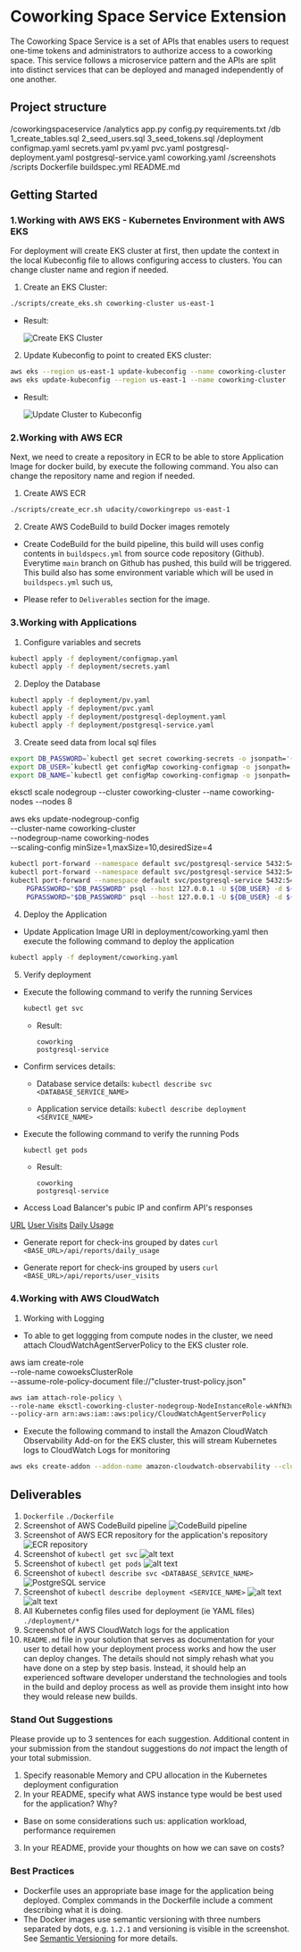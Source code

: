 # Coworking Space Service Extension
The Coworking Space Service is a set of APIs that enables users to request one-time tokens and administrators to authorize access to a coworking space. This service follows a microservice pattern and the APIs are split into distinct services that can be deployed and managed independently of one another.

## Project structure

/coworkingspaceservice
    /analytics
        app.py
        config.py
        requirements.txt
    /db
        1_create_tables.sql
        2_seed_users.sql
        3_seed_tokens.sql
    /deployment
        configmap.yaml
        secrets.yaml
        pv.yaml
        pvc.yaml
        postgresql-deployment.yaml
        postgresql-service.yaml
        coworking.yaml
    /screenshots
    /scripts
    Dockerfile
    buildspec.yml
    README.md

## Getting Started

### 1.Working with AWS EKS - Kubernetes Environment with AWS EKS

For deployment will create EKS cluster at first, then update the context in the local Kubeconfig file to allows configuring access to clusters. You can change cluster name and region if needed.

1. Create an EKS Cluster:

```bash
./scripts/create_eks.sh coworking-cluster us-east-1
```

- Result:

    ![Create EKS Cluster](./screenshots/create_eks_cluster.png)

2. Update Kubeconfig to point to created EKS cluster:

```bash
aws eks --region us-east-1 update-kubeconfig --name coworking-cluster
aws eks update-kubeconfig --region us-east-1 --name coworking-cluster
```

- Result:

    ![Update Cluster to Kubeconfig](./screenshots/added_eks_to_kubeconfig.png)


### 2.Working with AWS ECR

Next, we need to create a repository in ECR to be able to store Application Image for docker build, by execute the following command. You also can change the repository name and region if needed.

1. Create AWS ECR

```bash
./scripts/create_ecr.sh udacity/coworkingrepo us-east-1
```

2. Create AWS CodeBuild to build Docker images remotely

- Create CodeBuild for the build pipeline, this build will uses config contents in `buildspecs.yml` from source code repository (Github).
Everytime `main` branch on Github has pushed, this build will be triggered.
This build also has some environment variable which will be used in `buildspecs.yml` such us, 

- Please refer to `Deliverables` section for the image.

### 3.Working with Applications

1. Configure variables and secrets

```bash
kubectl apply -f deployment/configmap.yaml
kubectl apply -f deployment/secrets.yaml
```

2. Deploy the Database

```bash
kubectl apply -f deployment/pv.yaml
kubectl apply -f deployment/pvc.yaml
kubectl apply -f deployment/postgresql-deployment.yaml
kubectl apply -f deployment/postgresql-service.yaml
```

3. Create seed data from local sql files

```bash
export DB_PASSWORD=`kubectl get secret coworking-secrets -o jsonpath='{.data.DB_PASSWORD}' | base64 --decode`
export DB_USER=`kubectl get configMap coworking-configmap -o jsonpath='{.data.DB_USER}'`
export DB_NAME=`kubectl get configMap coworking-configmap -o jsonpath='{.data.DB_NAME}'`
```
eksctl scale nodegroup --cluster coworking-cluster --name coworking-nodes --nodes 8

aws eks update-nodegroup-config \
    --cluster-name coworking-cluster \
    --nodegroup-name coworking-nodes \
    --scaling-config minSize=1,maxSize=10,desiredSize=4



```bash
kubectl port-forward --namespace default svc/postgresql-service 5432:5432 & PGPASSWORD="$DB_PASSWORD" psql --host 127.0.0.1 -U ${DB_USER} -d ${DB_NAME} -p 5432 -f ./db/1_create_tables.sql
kubectl port-forward --namespace default svc/postgresql-service 5432:5432 & PGPASSWORD="$DB_PASSWORD" psql --host 127.0.0.1 -U ${DB_USER} -d ${DB_NAME} -p 5432 -f ./db/2_seed_users.sql
kubectl port-forward --namespace default svc/postgresql-service 5432:5432 & PGPASSWORD="$DB_PASSWORD" psql --host 127.0.0.1 -U ${DB_USER} -d ${DB_NAME} -p 5432 -f ./db/3_seed_tokens.sql
    PGPASSWORD="$DB_PASSWORD" psql --host 127.0.0.1 -U ${DB_USER} -d ${DB_NAME} -p 5432 < ./db/2_seed_users.sql
    PGPASSWORD="$DB_PASSWORD" psql --host 127.0.0.1 -U ${DB_USER} -d ${DB_NAME} -p 5432 < ./db/3_seed_tokens.sql
```

4. Deploy the Application

- Update Application Image URI in deployment/coworking.yaml then execute the following command to deploy the application


```bash
kubectl apply -f deployment/coworking.yaml
```

5. Verify deployment

- Execute the following command to verify the running Services

    ```bash
    kubectl get svc
    ```

    - Result:

        ```
        coworking
        postgresql-service
        ```

- Confirm services details: 

    - Database service details: 
    `kubectl describe svc <DATABASE_SERVICE_NAME>`

    - Application service details: 
    `kubectl describe deployment <SERVICE_NAME>`
    
- Execute the following command to verify the running Pods

    ```bash
    kubectl get pods
    ```

    - Result:

        ```
        coworking
        postgresql-service
        ```

- Access Load Balancer's pubic IP and confirm API's responses

[URL](http://ALBIP.com:5153)
[User Visits](http://ALBIP.com:5153/api/reports/user_visits)
[Daily Usage](http://ALBIP.com:5153/api/reports/daily_usage)

* Generate report for check-ins grouped by dates
`curl <BASE_URL>/api/reports/daily_usage`

* Generate report for check-ins grouped by users
`curl <BASE_URL>/api/reports/user_visits`


### 4.Working with AWS CloudWatch


1. Working with Logging

- To able to get loggging from compute nodes in the cluster, we need attach CloudWatchAgentServerPolicy to the EKS cluster role.

aws iam create-role \
  --role-name cowoeksClusterRole \
  --assume-role-policy-document file://"cluster-trust-policy.json"

```bash
aws iam attach-role-policy \
--role-name eksctl-coworking-cluster-nodegroup-NodeInstanceRole-wkNfN3uSuTL7 \
--policy-arn arn:aws:iam::aws:policy/CloudWatchAgentServerPolicy
```

- Execute the following command to install the Amazon CloudWatch Observability Add-on for the EKS cluster, this will stream Kubernetes logs to CloudWatch Logs for monitoring

```bash
aws eks create-addon --addon-name amazon-cloudwatch-observability --cluster-name coworking-cluster
```

##  Deliverables
1. `Dockerfile`
    `./Dockerfile`
2. Screenshot of AWS CodeBuild pipeline
    ![CodeBuild pipeline](./screenshots/CodeBuild-build-succedded.jpeg)
3. Screenshot of AWS ECR repository for the application's repository
    ![ECR repository](./screenshots/ECR-repository.png)
4. Screenshot of `kubectl get svc`
    ![alt text](./screenshots/4.kubectl-get-svc.png)
5. Screenshot of `kubectl get pods`
    ![alt text](./screenshots/5.kubectl-get-pods.png)
6. Screenshot of `kubectl describe svc <DATABASE_SERVICE_NAME>`
    ![PostgreSQL service](./screenshots/6.2.kubectl-get-svc-postgresql-service.png)
7. Screenshot of `kubectl describe deployment <SERVICE_NAME>`
    ![alt text](./screenshots/7.1.kubectl-describe-deployment-coworking.png)
    ![alt text](./screenshots/7.2.kubectl-describe-deployment-postgresql.png)
8. All Kubernetes config files used for deployment (ie YAML files)
    `./deployment/*`
9. Screenshot of AWS CloudWatch logs for the application
10. `README.md` file in your solution that serves as documentation for your user to detail how your deployment process works and how the user can deploy changes. The details should not simply rehash what you have done on a step by step basis. Instead, it should help an experienced software developer understand the technologies and tools in the build and deploy process as well as provide them insight into how they would release new builds.


### Stand Out Suggestions
Please provide up to 3 sentences for each suggestion. Additional content in your submission from the standout suggestions do _not_ impact the length of your total submission.
1. Specify reasonable Memory and CPU allocation in the Kubernetes deployment configuration
2. In your README, specify what AWS instance type would be best used for the application? Why?

- Base on some considerations such us: application workload, performance requiremen
3. In your README, provide your thoughts on how we can save on costs?

### Best Practices
* Dockerfile uses an appropriate base image for the application being deployed. Complex commands in the Dockerfile include a comment describing what it is doing.
* The Docker images use semantic versioning with three numbers separated by dots, e.g. `1.2.1` and  versioning is visible in the  screenshot. See [Semantic Versioning](https://semver.org/) for more details.


